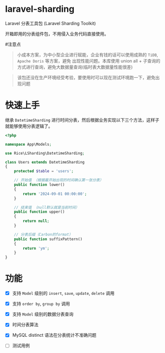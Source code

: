 # laravel-sharding

Laravel 分表工具包 (Laravel Sharding Toolkit)

开箱即用的分表组件包，不用侵入业务代码直接使用。

#注意点

> 小成本方案，为中小型企业进行赋能，企业有钱的话可以使用成熟的 `TiDB`, `Apache Doris` 等方案，避免
> 出现性能问题。本库使用 union all + 子查询的方式进行查询，避免大数据量查询(临时表大数据量性能很差)

> 该包还没在生产环境经受考验，要使用时可以现在测试环境跑一下，避免出现问题

# 快速上手

继承 `DatetimeSharding` 进行时间分表，然后根据业务实现以下三个方法，这样子就能够使用分表逻辑了。

```php
<?php

namespace App\Models;

use Rice\LSharding\DatetimeSharding;

class Users extends DatetimeSharding
{
    protected $table = 'users';

    // 开始值 （根据最开始出现的时间确认第一张分表）
    public function lower()
    {
        return '2024-09-01 00:00:00';
    }

    // 结束值 （null默认就是当前时间）
    public function upper()
    {
        return null;
    }

    // 分表后缀（Carbon的format）
    public function suffixPattern()
    {
        return 'ym';
    }
}
```

# 功能

- [x] 支持 `Model` 级别的 `insert`, `save`, `update`, `delete` 调用 
- [x] 支持 `order by`, `group by` 调用
- [x] 支持 `Model` 级别的数据分表查询
- [x] 时间分表算法
- [x] MySQL distinct 语法在分表统计不准确问题
- [ ] 测试用例

